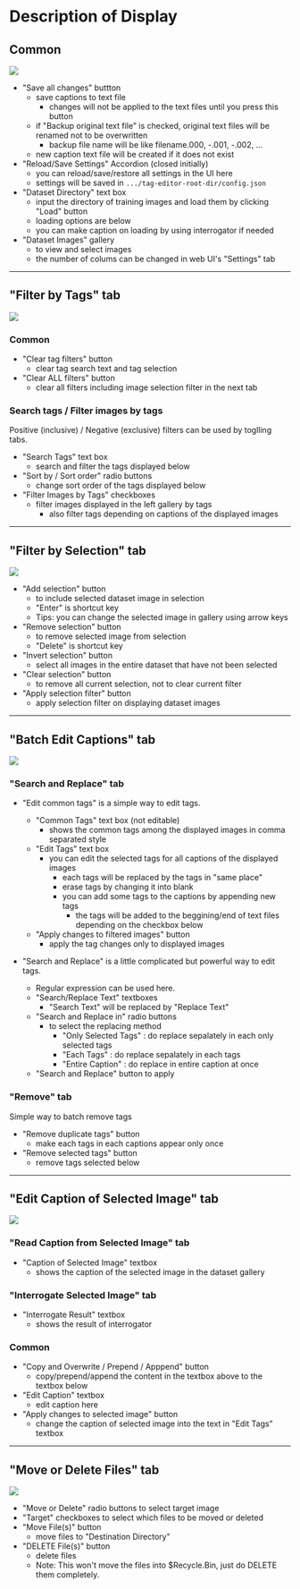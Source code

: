 # Description of Display

## Common
![](pic/ss02.png)
- "Save all changes" buttton
  - save captions to text file
    - changes will not be applied to the text files until you press this button
  - if "Backup original text file" is checked, original text files will be renamed not to be overwritten
    - backup file name will be like filename.000, -.001, -.002, ...
  - new caption text file will be created if it does not exist
- "Reload/Save Settings" Accordion (closed initially)
  - you can reload/save/restore all settings in the UI here
  - settings will be saved in `.../tag-editor-root-dir/config.json`
- "Dataset Directory" text box
  - input the directory of training images and load them by clicking "Load" button
  - loading options are below
  - you can make caption on loading by using interrogator if needed
- "Dataset Images" gallery
  - to view and select images
  - the number of colums can be changed in web UI's "Settings" tab

***

## "Filter by Tags" tab
![](pic/ss03.png)
### Common
- "Clear tag filters" button
  - clear tag search text and tag selection
- "Clear ALL filters" button
  - clear all filters including image selection filter in the next tab

### Search tags / Filter images by tags
Positive (inclusive) / Negative (exclusive) filters can be used by toglling tabs.
- "Search Tags" text box
  - search and filter the tags displayed below
- "Sort by / Sort order" radio buttons
  - change sort order of the tags displayed below
- "Filter Images by Tags" checkboxes
  - filter images displayed in the left gallery by tags
    - also filter tags depending on captions of the displayed images

***

## "Filter by Selection" tab
![](pic/ss04.png)

- "Add selection" button
  - to include selected dataset image in selection
  - "Enter" is shortcut key
  - Tips: you can change the selected image in gallery using arrow keys
- "Remove selection" button
  - to remove selected image from selection
  - "Delete" is shortcut key
- "Invert selection" button
  - select all images in the entire dataset that have not been selected
- "Clear selection" button
  - to remove all current selection, not to clear current filter
- "Apply selection filter" button
  - apply selection filter on displaying dataset images

***

## "Batch Edit Captions" tab
![](pic/ss05.png)
### "Search and Replace" tab

- "Edit common tags" is a simple way to edit tags.
  - "Common Tags" text box (not editable)
    - shows the common tags among the displayed images in comma separated style
  - "Edit Tags" text box
    - you can edit the selected tags for all captions of the displayed images
      - each tags will be replaced by the tags in "same place"
      - erase tags by changing it into blank
      - you can add some tags to the captions by appending new tags
        - the tags will be added to the beggining/end of text files depending on the checkbox below
  - "Apply changes to filtered images" button
    - apply the tag changes only to displayed images

- "Search and Replace" is a little complicated but powerful way to edit tags.
  - Regular expression can be used here.
  - "Search/Replace Text" textboxes
    - "Search Text" will be replaced by "Replace Text"
  - "Search and Replace in" radio buttons 
    - to select the replacing method
      - "Only Selected Tags" : do replace sepalately in each only selected tags
      - "Each Tags" : do replace sepalately in each tags
      - "Entire Caption" : do replace in entire caption at once
  - "Search and Replace" button to apply

### "Remove" tab
Simple way to batch remove tags
- "Remove duplicate tags" button
  - make each tags in each captions appear only once
- "Remove selected tags" button
  - remove tags selected below

***

## "Edit Caption of Selected Image" tab
![](pic/ss06.png)

### "Read Caption from Selected Image" tab
- "Caption of Selected Image" textbox
  - shows the caption of the selected image in the dataset gallery

### "Interrogate Selected Image" tab
- "Interrogate Result" textbox
  - shows the result of interrogator

### Common
- "Copy and Overwrite / Prepend / Apppend" button
  - copy/prepend/append the content in the textbox above to the textbox below
- "Edit Caption" textbox
  - edit caption here
- "Apply changes to selected image" button
  - change the caption of selected image into the text in "Edit Tags" textbox

***

## "Move or Delete Files" tab
![](pic/ss07.png)
- "Move or Delete" radio buttons to select target image
- "Target" checkboxes to select which files to be moved or deleted
- "Move File(s)" button
  - move files to "Destination Directory"
- "DELETE File(s)" button
  - delete files
  - Note: This won't move the files into $Recycle.Bin, just do DELETE them completely.